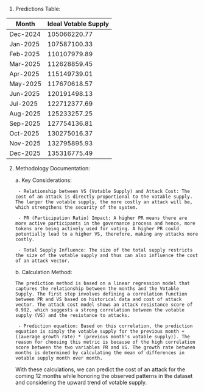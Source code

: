 1. Predictions Table:

| Month | Ideal Votable Supply |
|-------|---------------------|
| Dec-2024 | 105066220.77 |
| Jan-2025 | 107587100.33 |
| Feb-2025 | 110107979.89 |
| Mar-2025 | 112628859.45 |
| Apr-2025 | 115149739.01 |
| May-2025 | 117670618.57 |
| Jun-2025 | 120191498.13 |
| Jul-2025 | 122712377.69 |
| Aug-2025 | 125233257.25 |
| Sep-2025 | 127754136.81 |
| Oct-2025 | 130275016.37 |
| Nov-2025 | 132795895.93 |
| Dec-2025 | 135316775.49 | 

2. Methodology Documentation:

    a. Key Considerations:

        - Relationship between VS (Votable Supply) and Attack Cost: The cost of an attack is directly proportional to the votable supply. The larger the votable supply, the more costly an attack will be, which strengthens the security of the system.
        
        - PR (Participation Ratio) Impact: A higher PR means there are more active participants in the governance process and hence, more tokens are being actively used for voting. A higher PR could potentially lead to a higher VS, therefore, making any attacks more costly.
        
        - Total Supply Influence: The size of the total supply restricts the size of the votable supply and thus can also influence the cost of an attack vector.

    b. Calculation Method: 

       The prediction method is based on a linear regression model that captures the relationship between the months and the Votable Supply. The first step involves defining a correlation function between PR and VS based on historical data and cost of attack vector. The attack cost model shows an attack resistance score of 0.992, which suggests a strong correlation between the votable supply (VS) and the resistance to attacks.

        - Prediction equation: Based on this correlation, the prediction equation is simply the votable supply for the previous month + ((average growth rate) * (previous month's votable supply)). The reason for choosing this metric is because of the high correlation score between the two variables PR and VS. The growth rate between months is determined by calculating the mean of differences in votable supply month over month.

    With these calculations, we can predict the cost of an attack for the coming 12 months while honoring the observed patterns in the dataset and considering the upward trend of votable supply.